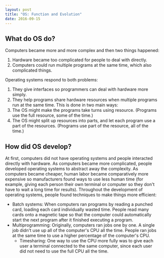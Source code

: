 ```yaml
---
layout: post
title: "OS: Function and Evolution"
date: 2016-09-15
---
```


## What do OS do?

Computers became more and more complex and then two things happened:


1. Hardware became too complicated for people to deal with directly.
2. Computers could run multiple programs at the same time, which also complicated things.

Operating systems respond to both problems:


1. They give interfaces so programmers can deal with hardware more simply.
2. They help programs share hardware resources when multiple programs run at the same time. This is done in two main ways:
  1. The OS might make the programs take turns using resource. (Programs use the full resource, some  of the time.)
  2. The OS might split up resources into parts, and let each program use a part of the resources. (Programs use part of the resource, all of the time.)

## How did OS develop?
At first, computers did not have operating systems and people interacted directly with hardware. As computers became more complicated, people developed operating systems to abstract away the complexity. As computers became cheaper, human labor became comparatively more expensive so manufacturers found ways to use less human time (for example, giving each person their own terminal or computer so they don't have to wait a long time for results). 
Throughout the development of operating systems, people found techniques to make things more efficient:

* Batch systems: When computers ran programs by reading a punched card, loading each card individually wasted time. People read many cards onto a magnetic tape so that the computer could automatically start the next program after it finished executing a program.
* Multiprogramming: Originally, computers ran jobs one by one. A single job didn't use up all of the computer's CPU all the time. People ran jobs at the same time to use a higher percentage of the computer's CPU.
  * Timesharing: One way to use the CPU more fully was to give each user a terminal connected to the same computer, since each user did not need to use the full CPU all the time.

